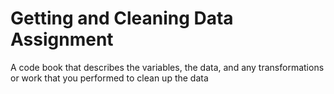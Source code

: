 Getting and Cleaning Data Assignment
====

A code book that describes the variables, the data, and any transformations or work that you performed to clean up the data

